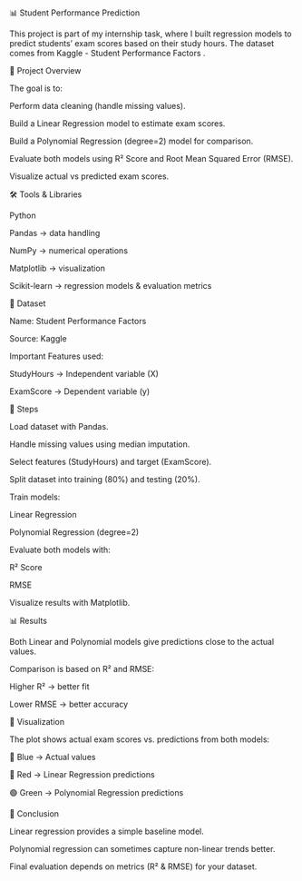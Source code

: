 📊 Student Performance Prediction

This project is part of my internship task, where I built regression models to predict students’ exam scores based on their study hours. The dataset comes from Kaggle - Student Performance Factors
.

🚀 Project Overview

The goal is to:

Perform data cleaning (handle missing values).

Build a Linear Regression model to estimate exam scores.

Build a Polynomial Regression (degree=2) model for comparison.

Evaluate both models using R² Score and Root Mean Squared Error (RMSE).

Visualize actual vs predicted exam scores.

🛠️ Tools & Libraries

Python

Pandas → data handling

NumPy → numerical operations

Matplotlib → visualization

Scikit-learn → regression models & evaluation metrics

📂 Dataset

Name: Student Performance Factors

Source: Kaggle

Important Features used:

StudyHours → Independent variable (X)

ExamScore → Dependent variable (y)

📌 Steps

Load dataset with Pandas.

Handle missing values using median imputation.

Select features (StudyHours) and target (ExamScore).

Split dataset into training (80%) and testing (20%).

Train models:

Linear Regression

Polynomial Regression (degree=2)

Evaluate both models with:

R² Score

RMSE

Visualize results with Matplotlib.

📊 Results

Both Linear and Polynomial models give predictions close to the actual values.

Comparison is based on R² and RMSE:

Higher R² → better fit

Lower RMSE → better accuracy

📸 Visualization

The plot shows actual exam scores vs. predictions from both models:

🔵 Blue → Actual values

🔴 Red → Linear Regression predictions

🟢 Green → Polynomial Regression predictions

📝 Conclusion

Linear regression provides a simple baseline model.

Polynomial regression can sometimes capture non-linear trends better.

Final evaluation depends on metrics (R² & RMSE) for your dataset.
